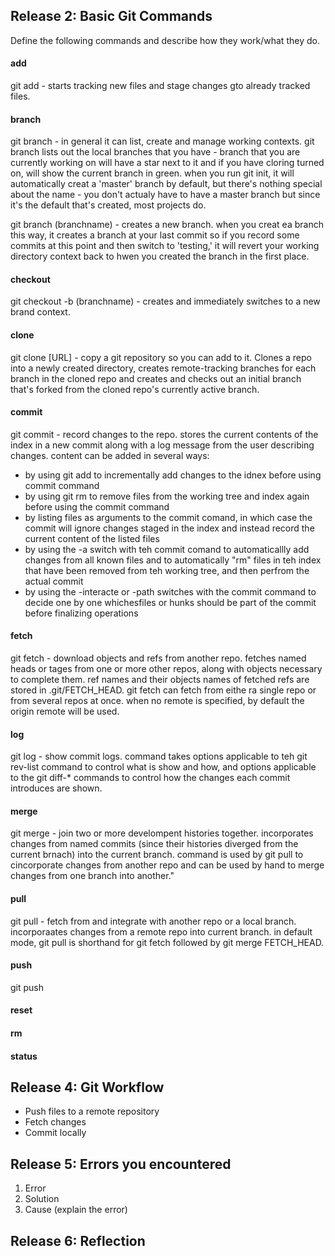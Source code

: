 ## Release 2: Basic Git Commands
Define the following commands and describe how they work/what they do.  


#### add
<p>git add - starts tracking new files and stage changes gto already tracked files. </p>

#### branch
<p>git branch - in general it can list, create and manage working contexts.  git branch lists out the local branches that you have - branch that you are currently working on will have a star next to it and if you have cloring turned on, will show the current branch in green.  when you run git init, it will automatically creat a 'master' branch by default, but there's nothing special about the name - you don't actualy have to have a master branch but since it's the default that's created, most projects do.</p>

<p>git branch (branchname) - creates a new branch.  when you creat ea branch this way, it creates a branch at your last commit so if you record some commits at this point and then switch to 'testing,' it will revert your working directory context back to hwen you created the branch in the first place.</p>

#### checkout
<p>git checkout -b (branchname) - creates and immediately switches to a new brand context.</p>

#### clone
<p>git clone [URL] - copy a git repository so you can add to it. Clones a repo into a newly created directory, creates remote-tracking branches for each branch in the cloned repo and creates and checks out an initial branch that's forked from the cloned repo's currently active branch. </p>

#### commit
<p>git commit - record changes to the repo.  stores the current contents of the index in a new commit along with a log message from the user describing changes.  content can be added in several ways:</p>

<ul>
<li>by using git add to incrementally add changes to the idnex before using commit command</li>
<li>by using git rm to remove files from the working tree and index again before using the commit command</li>
<li>by listing files as arguments to the commit comand, in which case the commit will ignore changes staged in the index and instead record the current content of the listed files</li>
<li>by using the -a switch with teh commit comand to automaticallly add changes from all known files and to automatically "rm" files in teh index that have been removed from teh working tree, and then perfrom the actual commit</li>
<li>by using the -interacte or -path switches with the commit command to decide one by one whichesfiles or hunks should be part of the commit before finalizing operations</li>
</ul>

#### fetch
<p>git fetch - download objects and refs from another repo.  fetches named heads or tages from one or more other repos, along with objects necessary to complete them.  ref names and their objects names of fetched refs are stored in .git/FETCH_HEAD.  git fetch can fetch from eithe ra single repo or from several repos at once.  when no remote is specified, by default the origin remote will be used. </p>

#### log
<p>git log - show commit logs.  command takes options applicable to teh git rev-list command to control what is show and how, and options applicable to the git diff-* commands to control how the changes each commit introduces are shown.</p>

#### merge
<p>git merge - join two or more develompent histories together.  incorporates changes from named commits (since their histories diverged from the current brnach) into the current branch.  command is used by git pull to cincorporate changes from another repo and can be used by hand to merge changes from one branch into another."</p>

#### pull
<p>git pull - fetch from and integrate with another repo or a local branch.  incorporaates changes from a remote repo into current branch.  in default mode, git pull is shorthand for git fetch followed by git merge FETCH_HEAD.</p>

#### push
<p>git push</p>

#### reset
<!-- Your defnition here -->

#### rm
<!-- Your defnition here -->

#### status


## Release 4: Git Workflow

- Push files to a remote repository
- Fetch changes
- Commit locally

## Release 5: Errors you encountered
1. Error
2. Solution
3. Cause (explain the error)

## Release 6: Reflection